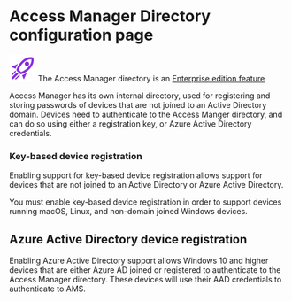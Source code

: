 # Access Manager Directory configuration page

![](../../.gitbook/assets/badge-enterprise-edition-rocket.svg) The Access Manager directory is an [Enterprise edition feature](../../access-manager-editions.md)

Access Manager has its own internal directory, used for registering and storing passwords of devices that are not joined to an Active Directory domain. Devices need to authenticate to the Access Manger directory, and can do so using either a registration key, or Azure Active Directory credentials.



### Key-based device registration

Enabling support for key-based device registration allows support for devices that are not joined to an Active Directory or Azure Active Directory.

You must enable key-based device registration in order to support devices running macOS, Linux, and non-domain joined Windows devices.

## Azure Active Directory device registration

Enabling Azure Active Directory support allows Windows 10 and higher devices that are either Azure AD joined or registered to authenticate to the Access Manager directory. These devices will use their AAD credentials to authenticate to AMS.
